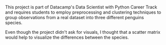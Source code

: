 This project is part of Datacamp's Data Scientist with Python Career Track and requires students to employ preprocessing and clustering techniques to group observations from a real dataset into three different penguins species.

Even though the project didn't ask for visuals, I thought that a scatter matrix would help to visualize the differences between the species.
